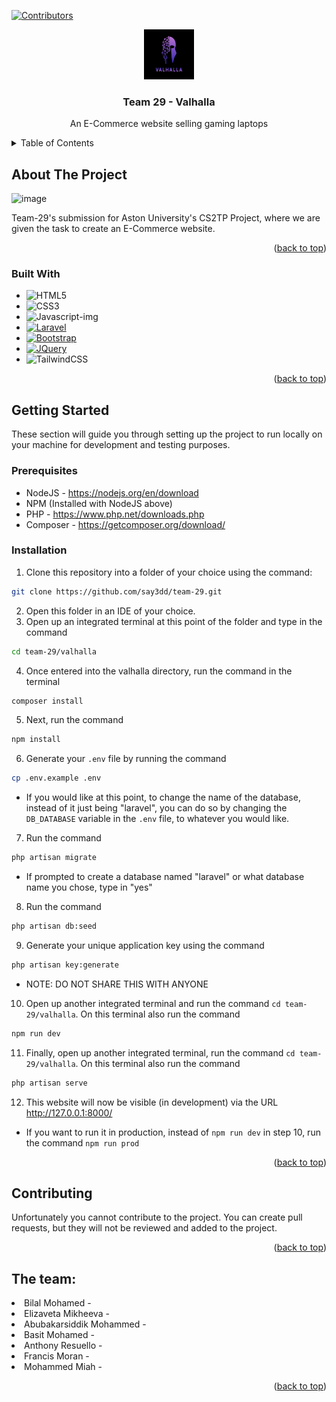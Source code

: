 



<!-- PROJECT SHIELDS -->
[![Contributors][contributors-shield]][contributors-url]
<!-- PROJECT LOGO -->
<div align="center">
  <a href="https://github.com/say3dd/team-29">
    <img src="Valhalla\public\assets\images\logo1.png" alt="Logo" width="80" height="80">
  </a>

<h3 align="center">Team 29 - Valhalla</h3>

  <p align="center">
    An E-Commerce website selling gaming laptops
    <br/>
  </p>
</div>



<!-- TABLE OF CONTENTS -->
<details>
  <summary>Table of Contents</summary>
  <ol>
    <li>
      <a href="#about-the-project">About The Project</a>
      <ul>
        <li><a href="#built-with">Built With</a></li>
      </ul>
    </li>
    <li>
      <a href="#getting-started">Getting Started</a>
      <ul>
        <li><a href="#prerequisites">Prerequisites</a></li>
        <li><a href="#installation">Installation</a></li>
      </ul>
    </li>
    <li><a href="#the-team">The Team</a></li>
  </ol>
</details>



<!-- ABOUT THE PROJECT -->
## About The Project

<img width="948" alt="image" src="https://github.com/say3dd/team-29/assets/123840502/52e85bbf-0e23-446e-91d5-bb2888d969d2">

Team-29's submission for Aston University's CS2TP Project, where we are given the task to create an E-Commerce website.

<p align="right">(<a href="#readme-top">back to top</a>)</p>



### Built With
* ![HTML5]
* ![CSS3]
* ![Javascript-img]
* [![Laravel][Laravel.com]][Laravel-url]
* [![Bootstrap][Bootstrap.com]][Bootstrap-url]
* [![JQuery][JQuery.com]][JQuery-url]
* ![TailwindCSS]

<p align="right">(<a href="#readme-top">back to top</a>)</p>


<!-- GETTING STARTED -->
## Getting Started

These section will guide you through setting up the project to run locally on your machine for development and testing purposes.

### Prerequisites

* NodeJS - https://nodejs.org/en/download
* NPM (Installed with NodeJS above)
* PHP - https://www.php.net/downloads.php
* Composer - https://getcomposer.org/download/

### Installation

1. Clone this repository into a folder of your choice using the command:
```sh
git clone https://github.com/say3dd/team-29.git
```
2. Open this folder in an IDE of your choice.
3. Open up an integrated terminal at this point of the folder and type in the command
 ```sh
cd team-29/valhalla 
```
4. Once entered into the valhalla directory, run the command in the terminal
```sh
composer install
```
5. Next, run the command 
```sh
npm install
```
6. Generate your `.env` file by running the command
```sh
cp .env.example .env
```
   - If you would like at this point, to change the name of the database, instead of it just being "laravel", you can do so by changing the `DB_DATABASE` variable in the `.env` file, to whatever you would like.
7. Run the command
```sh
php artisan migrate
```
  - If prompted to create a database named "laravel" or what database name you chose, type in "yes"
8. Run the command
```sh
php artisan db:seed
```
9. Generate your unique application key using the command
```sh
php artisan key:generate
```
  - NOTE: DO NOT SHARE THIS WITH ANYONE
10. Open up another integrated terminal and run the command `cd team-29/valhalla`. On this terminal also run the command
```sh
npm run dev
```
11. Finally, open up another integrated terminal, run the command `cd team-29/valhalla`. On this terminal also run the command
```sh
php artisan serve
```
12. This website will now be visible (in development) via the URL http://127.0.0.1:8000/
  - If you want to run it in production, instead of `npm run dev` in step 10, run the command `npm run prod`


<p align="right">(<a href="#readme-top">back to top</a>)</p>

<!-- CONTRIBUTING -->
## Contributing

Unfortunately you cannot contribute to the project. You can create pull requests, but they will not be reviewed and added to the project.

<p align="right">(<a href="#readme-top">back to top</a>)</p>


<!-- The team -->

## The team: 
<li> Bilal Mohamed - </li> 
<li> Elizaveta Mikheeva - </li>
<li> Abubakarsiddik Mohammed - </li> 
<li> Basit Mohamed - </li>
<li> Anthony Resuello - </li> 
<li> Francis Moran - </li> 
<li> Mohammed Miah - </li> 


<p align="right">(<a href="#readme-top">back to top</a>)</p>

<!-- MARKDOWN LINKS & IMAGES -->
<!-- https://www.markdownguide.org/basic-syntax/#reference-style-links -->
[contributors-shield]: https://img.shields.io/github/contributors/say3dd/team-29.svg?style=for-the-badge
[contributors-url]: https://github.com/say3dd/team-29/graphs/contributors
[product-screenshot]: images/screenshot.png
[HTML5]: https://img.shields.io/badge/html5-%23E34F26.svg?style=for-the-badge&logo=html5&logoColor=white
[CSS3]: https://img.shields.io/badge/css3-%231572B6.svg?style=for-the-badge&logo=css3&logoColor=white
[Javascript-img]: https://camo.githubusercontent.com/53ec2e58e03ba275d9b3a386abd96a243cf744a1a7121bdf8262fc8ae6ebc335/68747470733a2f2f696d672e736869656c64732e696f2f62616467652f6a6176617363726970742d2532333332333333302e7376673f7374796c653d666f722d7468652d6261646765266c6f676f3d6a617661736372697074266c6f676f436f6c6f723d253233463744463145
[TailwindCSS]: https://img.shields.io/badge/tailwindcss-%2338B2AC.svg?style=for-the-badge&logo=tailwind-css&logoColor=white 
[Laravel.com]: https://img.shields.io/badge/Laravel-FF2D20?style=for-the-badge&logo=laravel&logoColor=white
[Laravel-url]: https://laravel.com
[Bootstrap.com]: https://img.shields.io/badge/Bootstrap-563D7C?style=for-the-badge&logo=bootstrap&logoColor=white
[Bootstrap-url]: https://getbootstrap.com
[JQuery.com]: https://img.shields.io/badge/jQuery-0769AD?style=for-the-badge&logo=jquery&logoColor=white
[JQuery-url]: https://jquery.com 
